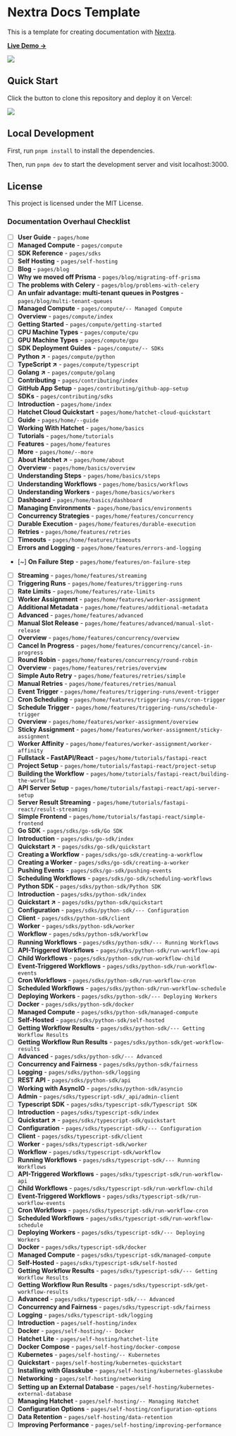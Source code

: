 # Nextra Docs Template

This is a template for creating documentation with [Nextra](https://nextra.site).

[**Live Demo →**](https://nextra-docs-template.vercel.app)

[![](.github/screenshot.png)](https://nextra-docs-template.vercel.app)

## Quick Start

Click the button to clone this repository and deploy it on Vercel:

[![](https://vercel.com/button)](https://vercel.com/new/clone?s=https%3A%2F%2Fgithub.com%2Fshuding%2Fnextra-docs-template&showOptionalTeamCreation=false)

## Local Development

First, run `pnpm install` to install the dependencies.

Then, run `pnpm dev` to start the development server and visit localhost:3000.

## License

This project is licensed under the MIT License.


### Documentation Overhaul Checklist

- [ ] **User Guide** - `pages/home`
- [ ] **Managed Compute** - `pages/compute`
- [ ] **SDK Reference** - `pages/sdks`
- [ ] **Self Hosting** - `pages/self-hosting`
- [ ] **Blog** - `pages/blog`
- [ ] **Why we moved off Prisma** - `pages/blog/migrating-off-prisma`
- [ ] **The problems with Celery** - `pages/blog/problems-with-celery`
- [ ] **An unfair advantage: multi-tenant queues in Postgres** - `pages/blog/multi-tenant-queues`
- [ ] **Managed Compute** - `pages/compute/-- Managed Compute`
- [ ] **Overview** - `pages/compute/index`
- [ ] **Getting Started** - `pages/compute/getting-started`
- [ ] **CPU Machine Types** - `pages/compute/cpu`
- [ ] **GPU Machine Types** - `pages/compute/gpu`
- [ ] **SDK Deployment Guides** - `pages/compute/-- SDKs`
- [ ] **Python ↗** - `pages/compute/python`
- [ ] **TypeScript ↗** - `pages/compute/typescript`
- [ ] **Golang ↗** - `pages/compute/golang`
- [ ] **Contributing** - `pages/contributing/index`
- [ ] **GitHub App Setup** - `pages/contributing/github-app-setup`
- [ ] **SDKs** - `pages/contributing/sdks`
- [ ] **Introduction** - `pages/home/index`
- [ ] **Hatchet Cloud Quickstart** - `pages/home/hatchet-cloud-quickstart`
- [ ] **Guide** - `pages/home/--guide`
- [ ] **Working With Hatchet** - `pages/home/basics`
- [ ] **Tutorials** - `pages/home/tutorials`
- [ ] **Features** - `pages/home/features`
- [ ] **More** - `pages/home/--more`
- [ ] **About Hatchet ↗** - `pages/home/about`
- [ ] **Overview** - `pages/home/basics/overview`
- [ ] **Understanding Steps** - `pages/home/basics/steps`
- [ ] **Understanding Workflows** - `pages/home/basics/workflows`
- [ ] **Understanding Workers** - `pages/home/basics/workers`
- [ ] **Dashboard** - `pages/home/basics/dashboard`
- [ ] **Managing Environments** - `pages/home/basics/environments`
- [ ] **Concurrency Strategies** - `pages/home/features/concurrency`
- [ ] **Durable Execution** - `pages/home/features/durable-execution`
- [ ] **Retries** - `pages/home/features/retries`
- [ ] **Timeouts** - `pages/home/features/timeouts`
- [ ] **Errors and Logging** - `pages/home/features/errors-and-logging`
- [~] **On Failure Step** - `pages/home/features/on-failure-step`
- [ ] **Streaming** - `pages/home/features/streaming`
- [ ] **Triggering Runs** - `pages/home/features/triggering-runs`
- [ ] **Rate Limits** - `pages/home/features/rate-limits`
- [ ] **Worker Assignment** - `pages/home/features/worker-assignment`
- [ ] **Additional Metadata** - `pages/home/features/additional-metadata`
- [ ] **Advanced** - `pages/home/features/advanced`
- [ ] **Manual Slot Release** - `pages/home/features/advanced/manual-slot-release`
- [ ] **Overview** - `pages/home/features/concurrency/overview`
- [ ] **Cancel In Progress** - `pages/home/features/concurrency/cancel-in-progress`
- [ ] **Round Robin** - `pages/home/features/concurrency/round-robin`
- [ ] **Overview** - `pages/home/features/retries/overview`
- [ ] **Simple Auto Retry** - `pages/home/features/retries/simple`
- [ ] **Manual Retries** - `pages/home/features/retries/manual`
- [ ] **Event Trigger** - `pages/home/features/triggering-runs/event-trigger`
- [ ] **Cron Scheduling** - `pages/home/features/triggering-runs/cron-trigger`
- [ ] **Schedule Trigger** - `pages/home/features/triggering-runs/schedule-trigger`
- [ ] **Overview** - `pages/home/features/worker-assignment/overview`
- [ ] **Sticky Assignment** - `pages/home/features/worker-assignment/sticky-assignment`
- [ ] **Worker Affinity** - `pages/home/features/worker-assignment/worker-affinity`
- [ ] **Fullstack - FastAPI/React** - `pages/home/tutorials/fastapi-react`
- [ ] **Project Setup** - `pages/home/tutorials/fastapi-react/project-setup`
- [ ] **Building the Workflow** - `pages/home/tutorials/fastapi-react/building-the-workflow`
- [ ] **API Server Setup** - `pages/home/tutorials/fastapi-react/api-server-setup`
- [ ] **Server Result Streaming** - `pages/home/tutorials/fastapi-react/result-streaming`
- [ ] **Simple Frontend** - `pages/home/tutorials/fastapi-react/simple-frontend`
- [ ] **Go SDK** - `pages/sdks/go-sdk/Go SDK`
- [ ] **Introduction** - `pages/sdks/go-sdk/index`
- [ ] **Quickstart ↗** - `pages/sdks/go-sdk/quickstart`
- [ ] **Creating a Workflow** - `pages/sdks/go-sdk/creating-a-workflow`
- [ ] **Creating a Worker** - `pages/sdks/go-sdk/creating-a-worker`
- [ ] **Pushing Events** - `pages/sdks/go-sdk/pushing-events`
- [ ] **Scheduling Workflows** - `pages/sdks/go-sdk/scheduling-workflows`
- [ ] **Python SDK** - `pages/sdks/python-sdk/Python SDK`
- [ ] **Introduction** - `pages/sdks/python-sdk/index`
- [ ] **Quickstart ↗** - `pages/sdks/python-sdk/quickstart`
- [ ] **Configuration** - `pages/sdks/python-sdk/--- Configuration`
- [ ] **Client** - `pages/sdks/python-sdk/client`
- [ ] **Worker** - `pages/sdks/python-sdk/worker`
- [ ] **Workflow** - `pages/sdks/python-sdk/workflow`
- [ ] **Running Workflows** - `pages/sdks/python-sdk/--- Running Workflows`
- [ ] **API-Triggered Workflows** - `pages/sdks/python-sdk/run-workflow-api`
- [ ] **Child Workflows** - `pages/sdks/python-sdk/run-workflow-child`
- [ ] **Event-Triggered Workflows** - `pages/sdks/python-sdk/run-workflow-events`
- [ ] **Cron Workflows** - `pages/sdks/python-sdk/run-workflow-cron`
- [ ] **Scheduled Workflows** - `pages/sdks/python-sdk/run-workflow-schedule`
- [ ] **Deploying Workers** - `pages/sdks/python-sdk/--- Deploying Workers`
- [ ] **Docker** - `pages/sdks/python-sdk/docker`
- [ ] **Managed Compute** - `pages/sdks/python-sdk/managed-compute`
- [ ] **Self-Hosted** - `pages/sdks/python-sdk/self-hosted`
- [ ] **Getting Workflow Results** - `pages/sdks/python-sdk/--- Getting Workflow Results`
- [ ] **Getting Workflow Run Results** - `pages/sdks/python-sdk/get-workflow-results`
- [ ] **Advanced** - `pages/sdks/python-sdk/--- Advanced`
- [ ] **Concurrency and Fairness** - `pages/sdks/python-sdk/fairness`
- [ ] **Logging** - `pages/sdks/python-sdk/logging`
- [ ] **REST API** - `pages/sdks/python-sdk/api`
- [ ] **Working with AsyncIO** - `pages/sdks/python-sdk/asyncio`
- [ ] **Admin** - `pages/sdks/typescript-sdk/_api/admin-client`
- [ ] **Typescript SDK** - `pages/sdks/typescript-sdk/Typescript SDK`
- [ ] **Introduction** - `pages/sdks/typescript-sdk/index`
- [ ] **Quickstart ↗** - `pages/sdks/typescript-sdk/quickstart`
- [ ] **Configuration** - `pages/sdks/typescript-sdk/--- Configuration`
- [ ] **Client** - `pages/sdks/typescript-sdk/client`
- [ ] **Worker** - `pages/sdks/typescript-sdk/worker`
- [ ] **Workflow** - `pages/sdks/typescript-sdk/workflow`
- [ ] **Running Workflows** - `pages/sdks/typescript-sdk/--- Running Workflows`
- [ ] **API-Triggered Workflows** - `pages/sdks/typescript-sdk/run-workflow-api`
- [ ] **Child Workflows** - `pages/sdks/typescript-sdk/run-workflow-child`
- [ ] **Event-Triggered Workflows** - `pages/sdks/typescript-sdk/run-workflow-events`
- [ ] **Cron Workflows** - `pages/sdks/typescript-sdk/run-workflow-cron`
- [ ] **Scheduled Workflows** - `pages/sdks/typescript-sdk/run-workflow-schedule`
- [ ] **Deploying Workers** - `pages/sdks/typescript-sdk/--- Deploying Workers`
- [ ] **Docker** - `pages/sdks/typescript-sdk/docker`
- [ ] **Managed Compute** - `pages/sdks/typescript-sdk/managed-compute`
- [ ] **Self-Hosted** - `pages/sdks/typescript-sdk/self-hosted`
- [ ] **Getting Workflow Results** - `pages/sdks/typescript-sdk/--- Getting Workflow Results`
- [ ] **Getting Workflow Run Results** - `pages/sdks/typescript-sdk/get-workflow-results`
- [ ] **Advanced** - `pages/sdks/typescript-sdk/--- Advanced`
- [ ] **Concurrency and Fairness** - `pages/sdks/typescript-sdk/fairness`
- [ ] **Logging** - `pages/sdks/typescript-sdk/logging`
- [ ] **Introduction** - `pages/self-hosting/index`
- [ ] **Docker** - `pages/self-hosting/-- Docker`
- [ ] **Hatchet Lite** - `pages/self-hosting/hatchet-lite`
- [ ] **Docker Compose** - `pages/self-hosting/docker-compose`
- [ ] **Kubernetes** - `pages/self-hosting/-- Kubernetes`
- [ ] **Quickstart** - `pages/self-hosting/kubernetes-quickstart`
- [ ] **Installing with Glasskube** - `pages/self-hosting/kubernetes-glasskube`
- [ ] **Networking** - `pages/self-hosting/networking`
- [ ] **Setting up an External Database** - `pages/self-hosting/kubernetes-external-database`
- [ ] **Managing Hatchet** - `pages/self-hosting/-- Managing Hatchet`
- [ ] **Configuration Options** - `pages/self-hosting/configuration-options`
- [ ] **Data Retention** - `pages/self-hosting/data-retention`
- [ ] **Improving Performance** - `pages/self-hosting/improving-performance`
